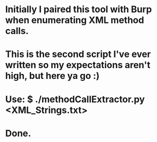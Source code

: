# Initially I paired this tool with Burp when enumerating XML method calls.
# This is the second script I've ever written so my expectations aren't high, but here ya go :)
# Use: $ ./methodCallExtractor.py <XML_Strings.txt>
# Done.
